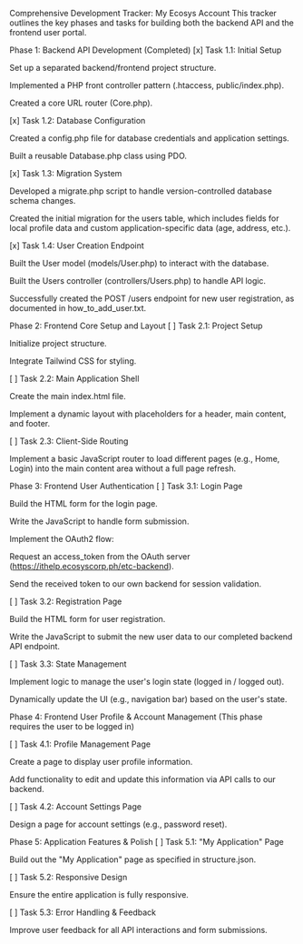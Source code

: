 Comprehensive Development Tracker: My Ecosys Account
This tracker outlines the key phases and tasks for building both the backend API and the frontend user portal.

Phase 1: Backend API Development (Completed)
[x] Task 1.1: Initial Setup

Set up a separated backend/frontend project structure.

Implemented a PHP front controller pattern (.htaccess, public/index.php).

Created a core URL router (Core.php).

[x] Task 1.2: Database Configuration

Created a config.php file for database credentials and application settings.

Built a reusable Database.php class using PDO.

[x] Task 1.3: Migration System

Developed a migrate.php script to handle version-controlled database schema changes.

Created the initial migration for the users table, which includes fields for local profile data and custom application-specific data (age, address, etc.).

[x] Task 1.4: User Creation Endpoint

Built the User model (models/User.php) to interact with the database.

Built the Users controller (controllers/Users.php) to handle API logic.

Successfully created the POST /users endpoint for new user registration, as documented in how_to_add_user.txt.

Phase 2: Frontend Core Setup and Layout
[ ] Task 2.1: Project Setup

Initialize project structure.

Integrate Tailwind CSS for styling.

[ ] Task 2.2: Main Application Shell

Create the main index.html file.

Implement a dynamic layout with placeholders for a header, main content, and footer.

[ ] Task 2.3: Client-Side Routing

Implement a basic JavaScript router to load different pages (e.g., Home, Login) into the main content area without a full page refresh.

Phase 3: Frontend User Authentication
[ ] Task 3.1: Login Page

Build the HTML form for the login page.

Write the JavaScript to handle form submission.

Implement the OAuth2 flow:

Request an access_token from the OAuth server (https://ithelp.ecosyscorp.ph/etc-backend).

Send the received token to our own backend for session validation.

[ ] Task 3.2: Registration Page

Build the HTML form for user registration.

Write the JavaScript to submit the new user data to our completed backend API endpoint.

[ ] Task 3.3: State Management

Implement logic to manage the user's login state (logged in / logged out).

Dynamically update the UI (e.g., navigation bar) based on the user's state.

Phase 4: Frontend User Profile & Account Management
(This phase requires the user to be logged in)

[ ] Task 4.1: Profile Management Page

Create a page to display user profile information.

Add functionality to edit and update this information via API calls to our backend.

[ ] Task 4.2: Account Settings Page

Design a page for account settings (e.g., password reset).

Phase 5: Application Features & Polish
[ ] Task 5.1: "My Application" Page

Build out the "My Application" page as specified in structure.json.

[ ] Task 5.2: Responsive Design

Ensure the entire application is fully responsive.

[ ] Task 5.3: Error Handling & Feedback

Improve user feedback for all API interactions and form submissions.